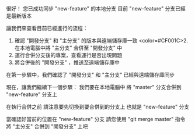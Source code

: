 很好！
您已成功同步 "new-feature" 的本地分支
目前 "new-feature" 分支已經是最新版本

讓我們來查看目前已經進行的流程：
1. 確認 "開發分支" 和 "主分支" 的版本與遠端儲存庫一致
<color=#CF001C>2. 在本地電腦中將 "主分支" 合併至 "開發分支" 中</color>
3. 運行合併分支後的專案，查看運行是否出現問題
4. 將合併後的 "開發分支" ，推送至遠端儲存庫中

在第一步驟中，我們確認了
"開發分支" 和 "主分支" 已經與遠端儲存庫同步

現在，讓我們繼續下一個步驟：
我們要在本地電腦中
將 "master" 分支合併到 "new-feature" 分支上

在執行合併之前
請注意要先切換到要合併到的分支上
也就是 "new-feature" 分支

當確認好當前的位置在 "new-feature" 分支
請您使用 "git merge master" 指令
將 "主分支" 合併到 "開發分支" 上吧